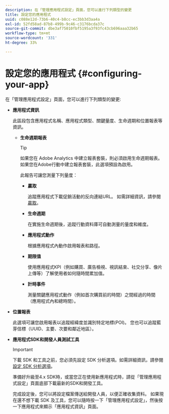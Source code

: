 ```yaml
---
description: 在「管理應用程式設定」頁面，您可以進行下列類型的變更
title: 設定您的應用程式
uuid: c088e12d-73b6-40c4-b8cc-ec3bb3d3aa4a
exl-id: 52fd58ad-87b8-499b-9c46-c3176bcda37c
source-git-commit: dbe3af75010fbf5195a3f93fc43cb696aaa32b65
workflow-type: tm+mt
source-wordcount: '331'
ht-degree: 33%

---
```


# 設定您的應用程式 {#configuring-your-app}

在「管理應用程式設定」頁面，您可以進行下列類型的變更:

* **應用程式資訊**

   此區段包含應用程式名稱、應用程式類型、關鍵量度、生命週期和位置報表等資訊。

   * **生命週期報表**

      >[!TIP]
      >
      >如果您在 Adobe Analytics 中建立報表套裝，則必須啟用生命週期報表。如果您在Adobe行動中建立報表套裝，此選項預設為啟用。

      此報告可讓您測量下列量度：

      * **贏取**

         追蹤應用程式下載促銷活動的反向連結URL。 如需詳細資訊，請參閱[贏取](/help/using/acquisition-main/acquisition-main.md)。

      * **生命週期**

         在實施生命週期後，追蹤行動資料庫可自動測量的量度和維度。

      * **應用程式動作**

         根據應用程式內動作啟用報表和路徑。

      * **期限值**

         使用應用程式KPI（例如購買、廣告檢視、視訊結束、社交分享、像片上傳等）了解使用者如何隨時間累加值。

      * **計時事件**

         測量關鍵應用程式動作（例如首次購買前的時間）之間經過的時間（應用程式內和總時間）。

* **位置報表**

   此選項可讓您啟用報表以追蹤經緯度並識別特定地標(POI)。 您也可以追蹤藍芽信標（UUID、主要、次要和鄰近地區）。

* **應用程式SDK和開發人員測試工具**

   >[!IMPORTANT]
   >
   >下載 SDK 和工具之前，您必須先設定 SDK 分析選項。如需詳細資訊，請參閱[設定 SDK 分析選項](/help/using/c-manage-app-settings/c-mob-confg-app/t-config-analytics/t-config-analytics.md)。

   準備好升級至4.x SDK時，或當您正在使用新應用程式時，請從「管理應用程式設定」頁面底部下載最新的SDK和開發工具。

   完成設定後，您可以將設定檔案傳送給開發人員，以便正確收集資料。 如果現在還不想下載 SDK 及工具，您可以隨時按一下「管理應用程式設定」，然後按一下應用程式來顯示「應用程式資訊」頁面。
